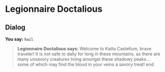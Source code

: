 # Legionnaire Doctalious


## Dialog

**You say:** `hail`



>**Legionnaire Doctalious says:** Welcome to Katta Castellum, brave traveler! It is not safe to dally for long in these mountains, as there are many unsavory creatures living amongst these shadowy peaks... some of which may find the blood in your veins a savory treat!
end
